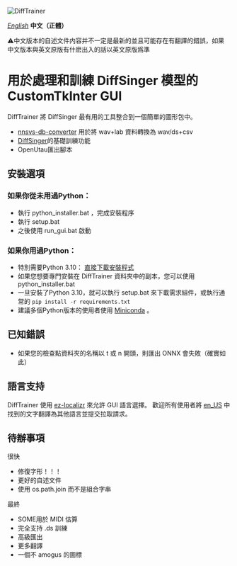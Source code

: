![DiffTrainer](https://github.com/agentasteriski/DiffTrainer/blob/main/assets/difftrainerlogo.png?raw=true)

*[English](./README.md)* **中文（正體）**

⚠中文版本的自述文件内容并不一定是最新的並且可能存在有翻譯的錯誤，如果中文版本與英文原版有什麽出入的話以英文原版爲準

# 用於處理和訓練 DiffSinger 模型的 CustomTkInter GUI
DiffTrainer 將 DiffSinger 最有用的工具整合到一個簡單的圖形包中。
- [nnsvs-db-converter](https://github.com/UtaUtaUtau/nnsvs-db-converter) 用於將 wav+lab 資料轉換為 wav/ds+csv
- [DiffSinger](https://github.com/openvpi/DiffSinger)的基礎訓練功能
- OpenUtau匯出腳本
## 安裝選項
### 如果你從未用過Python：
- 執行 python_installer.bat ，完成安裝程序
- 執行 setup.bat
- 之後使用 run_gui.bat 啟動

### 如果你用過Python：
- 特別需要Python 3.10： [直接下載安裝程式](https://www.python.org/ftp/python/3.10.11/python-3.10.11-amd64.exe)
- 如果您想要專門安裝在 DiffTrainer 資料夾中的副本，您可以使用 python_installer.bat
- 一旦安裝了Python 3.10，就可以執行 setup.bat 來下載需求組件，或執行通常的 `pip install -r requirements.txt`
- 建議多個Python版本的使用者使用 [Miniconda](https://docs.anaconda.com/free/miniconda/miniconda-other-installer-links/) 。

## 已知錯誤
- 如果您的檢查點資料夾的名稱以 t 或 n 開頭，則匯出 ONNX 會失敗（確實如此）

## 語言支持
DiffTrainer 使用 [ez-localizr](https://github.com/spicytigermeat/ez-localizr/tree/main) 來允許 GUI 語言選擇。 歡迎所有使用者將 [en_US](/strings/en_US.yaml) 中找到的文字翻譯為其他語言並提交拉取請求。

## 待辦事項
很快
- 修復字形！！！
- 更好的自述文件
- 使用 os.path.join 而不是組合字串

最終
- SOME用於 MIDI 估算
- 完全支持 .ds 訓練
- 高級匯出
- 更多翻譯
- 一個不 amogus 的圖標
